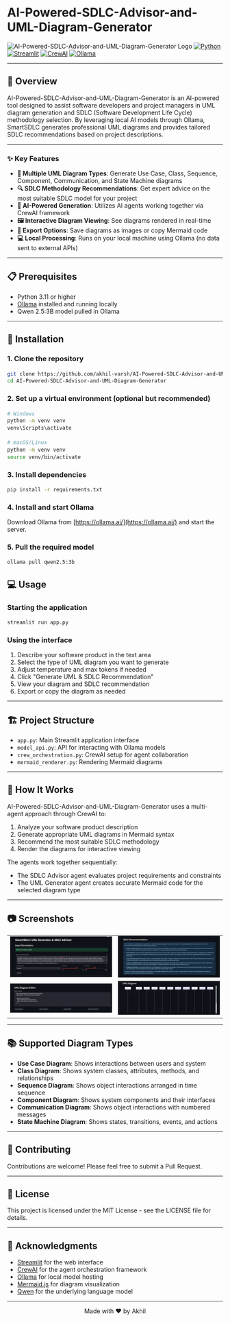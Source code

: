 # AI-Powered-SDLC-Advisor-and-UML-Diagram-Generator

![AI-Powered-SDLC-Advisor-and-UML-Diagram-Generator Logo](https://img.shields.io/badge/SmartSDLC-UML%20%26%20SDLC%20Advisor-blue)
[![Python](https://img.shields.io/badge/Python-3.11+-green.svg)](https://www.python.org/downloads/)
[![Streamlit](https://img.shields.io/badge/Streamlit-1.26+-red.svg)](https://streamlit.io/)
[![CrewAI](https://img.shields.io/badge/CrewAI-Latest-orange.svg)](https://github.com/crewai/crewai)
[![Ollama](https://img.shields.io/badge/Ollama-Latest-purple.svg)](https://ollama.ai/)

---

## 📌 Overview

AI-Powered-SDLC-Advisor-and-UML-Diagram-Generator is an AI-powered tool designed to assist software developers and project managers in UML diagram generation and SDLC (Software Development Life Cycle) methodology selection. By leveraging local AI models through Ollama, SmartSDLC generates professional UML diagrams and provides tailored SDLC recommendations based on project descriptions.

---

### ✨ Key Features

- **🔄 Multiple UML Diagram Types**: Generate Use Case, Class, Sequence, Component, Communication, and State Machine diagrams
- **🔍 SDLC Methodology Recommendations**: Get expert advice on the most suitable SDLC model for your project
- **🤖 AI-Powered Generation**: Utilizes AI agents working together via CrewAI framework
- **🖼️ Interactive Diagram Viewing**: See diagrams rendered in real-time
- **🔽 Export Options**: Save diagrams as images or copy Mermaid code
- **💻 Local Processing**: Runs on your local machine using Ollama (no data sent to external APIs)

---

## 📋 Prerequisites

- Python 3.11 or higher
- [Ollama](https://ollama.ai/) installed and running locally
- Qwen 2.5:3B model pulled in Ollama

---

## 🚀 Installation

### 1. Clone the repository
```bash
git clone https://github.com/akhil-varsh/AI-Powered-SDLC-Advisor-and-UML-Diagram-Generator.git
cd AI-Powered-SDLC-Advisor-and-UML-Diagram-Generator
```

### 2. Set up a virtual environment (optional but recommended)
```bash
# Windows
python -m venv venv
venv\Scripts\activate

# macOS/Linux
python -m venv venv
source venv/bin/activate
```

### 3. Install dependencies
```bash
pip install -r requirements.txt
```

### 4. Install and start Ollama
Download Ollama from [https://ollama.ai/](https://ollama.ai/) and start the server.

### 5. Pull the required model
```bash
ollama pull qwen2.5:3b
```

## 💻 Usage

### Starting the application
```bash
streamlit run app.py
```

### Using the interface
1. Describe your software product in the text area
2. Select the type of UML diagram you want to generate
3. Adjust temperature and max tokens if needed
4. Click "Generate UML & SDLC Recommendation"
5. View your diagram and SDLC recommendation
6. Export or copy the diagram as needed

---

## 🏗️ Project Structure

- `app.py`: Main Streamlit application interface
- `model_api.py`: API for interacting with Ollama models
- `crew_orchestration.py`: CrewAI setup for agent collaboration
- `mermaid_renderer.py`: Rendering Mermaid diagrams

---

## 🔄 How It Works

AI-Powered-SDLC-Advisor-and-UML-Diagram-Generator uses a multi-agent approach through CrewAI to:

1. Analyze your software product description
2. Generate appropriate UML diagrams in Mermaid syntax
3. Recommend the most suitable SDLC methodology
4. Render the diagrams for interactive viewing

The agents work together sequentially:
- The SDLC Advisor agent evaluates project requirements and constraints
- The UML Generator agent creates accurate Mermaid code for the selected diagram type

---

## 📷 Screenshots

<table>
  <tr>
    <td><img src="images/Screenshot 2025-04-29 010202.png" alt="SmartSDLC Screenshot 1" width="100%"></td>
    <td><img src="images/Screenshot 2025-04-29 010212.png" alt="SmartSDLC Screenshot 2" width="100%"></td>
  </tr>
  <tr>
    <td><img src="images/Screenshot 2025-04-29 010223.png" alt="SmartSDLC Screenshot 3" width="100%"></td>
    <td><img src="images/Screenshot 2025-04-29 010232.png" alt="SmartSDLC Screenshot 4" width="100%"></td>
  </tr>
</table>

---

## 📚 Supported Diagram Types

- **Use Case Diagram**: Shows interactions between users and system
- **Class Diagram**: Shows system classes, attributes, methods, and relationships
- **Sequence Diagram**: Shows object interactions arranged in time sequence
- **Component Diagram**: Shows system components and their interfaces
- **Communication Diagram**: Shows object interactions with numbered messages
- **State Machine Diagram**: Shows states, transitions, events, and actions

---

## 🤝 Contributing

Contributions are welcome! Please feel free to submit a Pull Request.

---

## 📜 License

This project is licensed under the MIT License - see the LICENSE file for details.

---

## 🙏 Acknowledgments

- [Streamlit](https://streamlit.io/) for the web interface
- [CrewAI](https://github.com/crewai/crewai) for the agent orchestration framework
- [Ollama](https://ollama.ai/) for local model hosting
- [Mermaid.js](https://mermaid-js.github.io/mermaid/) for diagram visualization
- [Qwen](https://huggingface.co/qwen) for the underlying language model

---

<p align="center">
  Made with ❤️ by Akhil
</p>
